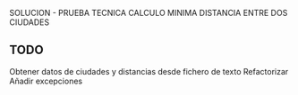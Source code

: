 SOLUCION - PRUEBA TECNICA CALCULO MINIMA DISTANCIA ENTRE DOS CIUDADES

TODO
----

Obtener datos de ciudades y distancias desde fichero de texto
Refactorizar
Añadir excepciones 
